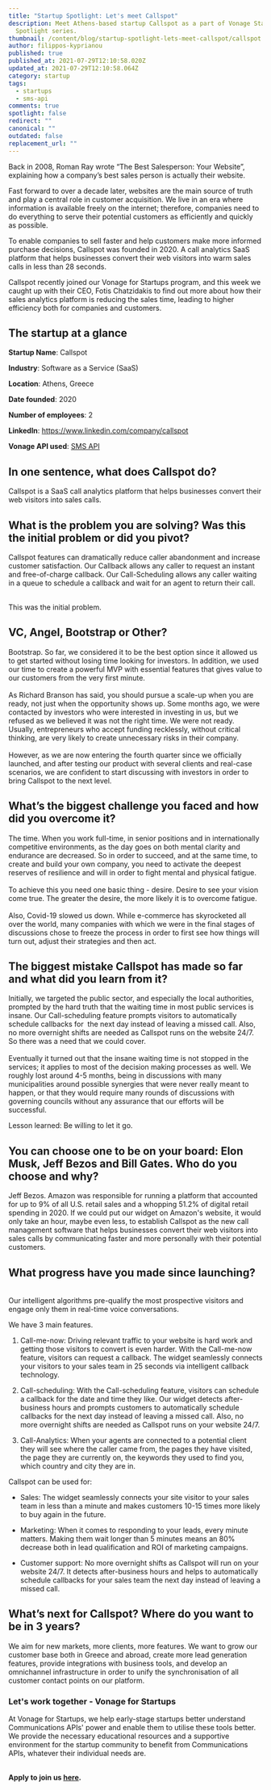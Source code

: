 ```yaml
---
title: "Startup Spotlight: Let's meet Callspot"
description: Meet Athens-based startup Callspot as a part of Vonage Startup
  Spotlight series.
thumbnail: /content/blog/startup-spotlight-lets-meet-callspot/callspot.png
author: filippos-kyprianou
published: true
published_at: 2021-07-29T12:10:58.020Z
updated_at: 2021-07-29T12:10:58.064Z
category: startup
tags:
  - startups
  - sms-api
comments: true
spotlight: false
redirect: ""
canonical: ""
outdated: false
replacement_url: ""
---
```

Back in 2008, Roman Ray wrote “The Best Salesperson: Your Website”, explaining how a company’s best sales person is actually their website. 

Fast forward to over a decade later, websites are the main source of truth and play a central role in customer acquisition. We live in an era where information is available freely on the internet; therefore, companies need to do everything to serve their potential customers as efficiently and quickly as possible.

To enable companies to sell faster and help customers make more informed purchase decisions, Callspot was founded in 2020. A call analytics SaaS platform that helps businesses convert their web visitors into warm sales calls in less than 28 seconds. 

Callspot recently joined our Vonage for Startups program, and this week we caught up with their CEO, Fotis Chatzidakis to find out more about how their sales analytics platform is reducing the sales time, leading to higher efficiency both for companies and customers.

## The startup at a glance

**Startup Name**: Callspot

**Industry**: Software as a Service (SaaS)

**Location**: Athens, Greece

**Date founded**: 2020

**Number of employees**: 2

**LinkedIn**: <https://www.linkedin.com/company/callspot>

**Vonage API used**: [SMS API](https://developer.vonage.com/messaging/sms/overview)

## In one sentence, what does Callspot do?

Callspot is a SaaS call analytics platform that helps businesses convert their web visitors into sales calls.

## What is the problem you are solving? Was this the initial problem or did you pivot?

Callspot features can dramatically reduce caller abandonment and increase customer satisfaction. Our Callback allows any caller to request an instant and free-of-charge callback. Our Call-Scheduling allows any caller waiting in a queue to schedule a callback and wait for an agent to return their call.

\
This was the initial problem. 

## VC, Angel, Bootstrap or Other?

Bootstrap. So far, we considered it to be the best option since it allowed us to get started without losing time looking for investors. In addition, we used our time to create a powerful MVP with essential features that gives value to our customers from the very first minute.\
\
As Richard Branson has said, you should pursue a scale-up when you are ready, not just when the opportunity shows up. Some months ago, we were contacted by investors who were interested in investing in us, but we refused as we believed it was not the right time. We were not ready. Usually, entrepreneurs who accept funding recklessly, without critical thinking, are very likely to create unnecessary risks in their company.\
\
However, as we are now entering the fourth quarter since we officially launched, and after testing our product with several clients and real-case scenarios, we are confident to start discussing with investors in order to bring Callspot to the next level.

## What’s the biggest challenge you faced and how did you overcome it?

The time. When you work full-time, in senior positions and in internationally competitive environments, as the day goes on both mental clarity and endurance are decreased. So in order to succeed, and at the same time, to create and build your own company, you need to activate the deepest reserves of resilience and will in order to fight mental and physical fatigue.\
\
To achieve this you need one basic thing - desire. Desire to see your vision come true. The greater the desire, the more likely it is to overcome fatigue.\
\
Also, Covid-19 slowed us down. While e-commerce has skyrocketed all over the world, many companies with which we were in the final stages of discussions chose to freeze the process in order to first see how things will turn out, adjust their strategies and then act.

## The biggest mistake Callspot has made so far and what did you learn from it?

Initially, we targeted the public sector, and especially the local authorities, prompted by the hard truth that the waiting time in most public services is insane. Our Call-scheduling feature prompts visitors to automatically schedule callbacks for  the next day instead of leaving a missed call. Also, no more overnight shifts are needed as Callspot runs on the website 24/7. So there was a need that we could cover.\
\
Eventually it turned out that the insane waiting time is not stopped in the services; it applies to most of the decision making processes as well. We roughly lost around 4-5 months, being in discussions with many municipalities around possible synergies that were never really meant to happen, or that they would require many rounds of discussions with governing councils without any assurance that our efforts will be successful. 

Lesson learned: Be willing to let it go.

## You can choose one to be on your board: Elon Musk, Jeff Bezos and Bill Gates. Who do you choose and why? 

Jeff Bezos. Amazon was responsible for running a platform that accounted for up to 9% of all U.S. retail sales and a whopping 51.2% of digital retail spending in 2020. If we could put our widget on Amazon's website, it would only take an hour, maybe even less, to establish Callspot as the new call management software that helps businesses convert their web visitors into sales calls by communicating faster and more personally with their potential customers.

## What progress have you made since launching? 

\
Our intelligent algorithms pre-qualify the most prospective visitors and engage only them in real-time voice conversations.

We have 3 main features.

1. Call-me-now: Driving relevant traffic to your website is hard work and getting those visitors to convert is even harder. With the Call-me-now feature, visitors can request a callback. The widget seamlessly connects your visitors to your sales team in 25 seconds via intelligent callback technology.

2.  Call-scheduling: With the Call-scheduling feature, visitors can schedule a callback for the date and time they like. Our widget detects after-business hours and prompts customers to automatically schedule callbacks for the next day instead of leaving a missed call. Also, no more overnight shifts are needed as Callspot runs on your website 24/7.

3.  Call-Analytics: When your agents are connected to a potential client they will see where the caller came from, the pages they have visited, the page they are currently on, the keywords they used to find you, which country and city they are in.

Callspot can be used for:

- Sales: The widget seamlessly connects your site visitor to your sales team in less than a minute and makes customers 10-15 times more likely to buy again in the future.

- Marketing: When it comes to responding to your leads, every minute matters. Making them wait longer than 5 minutes means an 80% decrease both in lead qualification and ROI of marketing campaigns.

- Customer support: No more overnight shifts as Callspot will run on your website 24/7. It detects after-business hours and helps to automatically schedule callbacks for your sales team the next day instead of leaving a missed call.

## What’s next for Callspot? Where do you want to be in 3 years?

We aim for new markets, more clients, more features. We want to grow our customer base both in Greece and abroad, create more lead generation features, provide integrations with business tools, and develop an omnichannel infrastructure in order to unify the synchronisation of all customer contact points on our platform.

### Let's work together - Vonage for Startups

At Vonage for Startups, we help early-stage startups better understand Communications APIs' power and enable them to utilise these tools better. We provide the necessary educational resources and a supportive environment for the startup community to benefit from Communications APIs, whatever their individual needs are.

**\
Apply to join us [here](https://vonage.dev/3d093hA).**